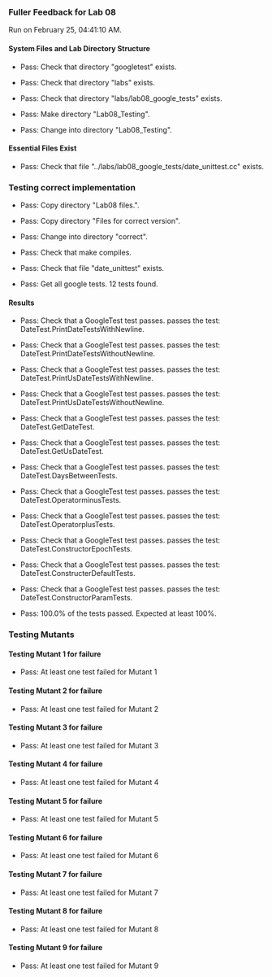 ### Fuller Feedback for Lab 08

Run on February 25, 04:41:10 AM.


#### System Files and Lab Directory Structure

+ Pass: Check that directory "googletest" exists.

+ Pass: Check that directory "labs" exists.

+ Pass: Check that directory "labs/lab08_google_tests" exists.

+ Pass: Make directory "Lab08_Testing".

+ Pass: Change into directory "Lab08_Testing".


#### Essential Files Exist

+ Pass: Check that file "../labs/lab08_google_tests/date_unittest.cc" exists.


### Testing correct implementation

+ Pass: Copy directory "Lab08 files.".



+ Pass: Copy directory "Files for correct version".



+ Pass: Change into directory "correct".

+ Pass: Check that make compiles.



+ Pass: Check that file "date_unittest" exists.

+ Pass: Get all google tests.
    12 tests found.




#### Results

+ Pass: Check that a GoogleTest test passes.
    passes the test: DateTest.PrintDateTestsWithNewline.



+ Pass: Check that a GoogleTest test passes.
    passes the test: DateTest.PrintDateTestsWithoutNewline.



+ Pass: Check that a GoogleTest test passes.
    passes the test: DateTest.PrintUsDateTestsWithNewline.



+ Pass: Check that a GoogleTest test passes.
    passes the test: DateTest.PrintUsDateTestsWithoutNewline.



+ Pass: Check that a GoogleTest test passes.
    passes the test: DateTest.GetDateTest.



+ Pass: Check that a GoogleTest test passes.
    passes the test: DateTest.GetUsDateTest.



+ Pass: Check that a GoogleTest test passes.
    passes the test: DateTest.DaysBetweenTests.



+ Pass: Check that a GoogleTest test passes.
    passes the test: DateTest.OperatorminusTests.



+ Pass: Check that a GoogleTest test passes.
    passes the test: DateTest.OperatorplusTests.



+ Pass: Check that a GoogleTest test passes.
    passes the test: DateTest.ConstructorEpochTests.



+ Pass: Check that a GoogleTest test passes.
    passes the test: DateTest.ConstructerDefaultTests.



+ Pass: Check that a GoogleTest test passes.
    passes the test: DateTest.ConstructorParamTests.



+ Pass: 100.0% of the tests passed. Expected at least 100%.


### Testing Mutants


#### Testing Mutant 1 for failure

+ Pass: At least one test failed for Mutant 1


#### Testing Mutant 2 for failure

+ Pass: At least one test failed for Mutant 2


#### Testing Mutant 3 for failure

+ Pass: At least one test failed for Mutant 3


#### Testing Mutant 4 for failure

+ Pass: At least one test failed for Mutant 4


#### Testing Mutant 5 for failure

+ Pass: At least one test failed for Mutant 5


#### Testing Mutant 6 for failure

+ Pass: At least one test failed for Mutant 6


#### Testing Mutant 7 for failure

+ Pass: At least one test failed for Mutant 7


#### Testing Mutant 8 for failure

+ Pass: At least one test failed for Mutant 8


#### Testing Mutant 9 for failure

+ Pass: At least one test failed for Mutant 9

